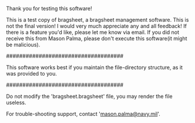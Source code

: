 Thank you for testing this software!

This is a test copy of bragsheet, a bragsheet management software.
This is not the final version! I would very much appreciate any and all feedback!
If there is a feature you'd like, please let me know via email.
If you did not receive this from Mason Palma, please don't execute this software(it might be malicious).

####################################
 
This software works best if you maintain the file-directory structure, as it was provided to you.

####################################

Do not modify the 'bragsheet.bragsheet' file, you may render the file useless.

For trouble-shooting support, contact 'mason.palma@navy.mil'.
